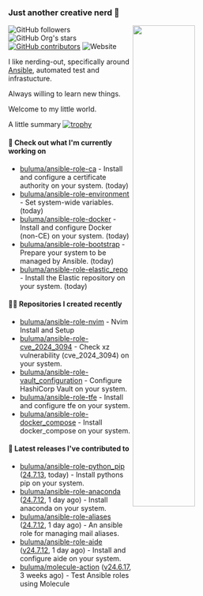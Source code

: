 ### Just another creative nerd 👋
<img align="right" src="https://github-readme-stats.vercel.app/api?username=buluma&theme=gotham&show_icons=true" width="50%"/>

![GitHub followers](https://img.shields.io/github/followers/buluma)
![GitHub Org's stars](https://img.shields.io/github/stars/buluma)
[![GitHub contributors](https://img.shields.io/github/contributors/buluma/badges.svg)](https://GitHub.com/buluma/badges/graphs/contributors/)
![Website](https://img.shields.io/website?url=https%3A%2F%2Fbuluma.github.io)

I like nerding-out, specifically around [Ansible](https://github.com/ansible/ansible), automated test and infrastucture.

Always willing to learn new things.

Welcome to my little world.

A little summary
[![trophy](https://github-profile-trophy.vercel.app/?username=buluma&no-frame=true&no-bg=true&margin-h=10&theme=onestar&column=-1=ryo-ma&rank=S,SS,SSS,AAA,AA,B,C,SECRET)](https://github.com/ryo-ma/github-profile-trophy)

#### 👷 Check out what I'm currently working on

- [buluma/ansible-role-ca](https://github.com/buluma/ansible-role-ca) - Install and configure a certificate authority on your system. (today)
- [buluma/ansible-role-environment](https://github.com/buluma/ansible-role-environment) - Set system-wide variables. (today)
- [buluma/ansible-role-docker](https://github.com/buluma/ansible-role-docker) - Install and configure Docker (non-CE) on your system. (today)
- [buluma/ansible-role-bootstrap](https://github.com/buluma/ansible-role-bootstrap) - Prepare your system to be managed by Ansible. (today)
- [buluma/ansible-role-elastic_repo](https://github.com/buluma/ansible-role-elastic_repo) - Install the Elastic repository on your system. (today)

#### 👨‍💻 Repositories I created recently

- [buluma/ansible-role-nvim](https://github.com/buluma/ansible-role-nvim) - Nvim Install and Setup
- [buluma/ansible-role-cve_2024_3094](https://github.com/buluma/ansible-role-cve_2024_3094) - Check xz vulnerability (cve_2024_3094) on your system.
- [buluma/ansible-role-vault_configuration](https://github.com/buluma/ansible-role-vault_configuration) - Configure HashiCorp Vault on your system.
- [buluma/ansible-role-tfe](https://github.com/buluma/ansible-role-tfe) - Install and configure tfe on your system.
- [buluma/ansible-role-docker_compose](https://github.com/buluma/ansible-role-docker_compose) - Install docker_compose on your system.

#### 🚀 Latest releases I've contributed to

- [buluma/ansible-role-python_pip](https://github.com/buluma/ansible-role-python_pip) ([24.7.13](https://github.com/buluma/ansible-role-python_pip/releases/tag/24.7.13), today) - Install pythons pip on your system.
- [buluma/ansible-role-anaconda](https://github.com/buluma/ansible-role-anaconda) ([24.7.12](https://github.com/buluma/ansible-role-anaconda/releases/tag/24.7.12), 1 day ago) - Install anaconda on your system.
- [buluma/ansible-role-aliases](https://github.com/buluma/ansible-role-aliases) ([24.7.12](https://github.com/buluma/ansible-role-aliases/releases/tag/24.7.12), 1 day ago) - An ansible role for managing mail aliases.
- [buluma/ansible-role-aide](https://github.com/buluma/ansible-role-aide) ([v24.7.12](https://github.com/buluma/ansible-role-aide/releases/tag/v24.7.12), 1 day ago) - Install and configure aide on your system.
- [buluma/molecule-action](https://github.com/buluma/molecule-action) ([v24.6.17](https://github.com/buluma/molecule-action/releases/tag/v24.6.17), 3 weeks ago) - Test Ansible roles using Molecule


